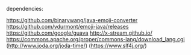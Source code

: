 dependencies:

https://github.com/binarywang/java-emoji-converter
https://github.com/vdurmont/emoji-java/releases
https://github.com/google/guava
http://x-stream.github.io/
https://commons.apache.org/proper/commons-lang/download_lang.cgi
(http://www.joda.org/joda-time/)
(https://www.slf4j.org/)

